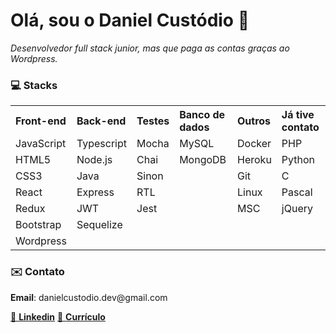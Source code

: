 <!DOCTYPE html>
<html lang="pt">
<head>
  <meta name="viewport" content="width=device-width, initial-scale=1.0">
</head>
<body>
  <h1>Olá, sou o Daniel Custódio 👋</h1>
  <spam><i>Desenvolvedor full stack junior, mas que paga as contas graças ao Wordpress.</i></spam>
  <h3>💻 Stacks</h3>
  <table align="center">
    <tr align="left">
      <th>Front-end</th>
      <th>Back-end</th>
      <th>Testes</th>
      <th>Banco de dados</th>
      <th>Outros</th>
      <th>Já tive contato</th>
    </tr>
    <tr>
      <td>JavaScript</td>
      <td>Typescript</td>
      <td>Mocha</td>
      <td>MySQL</td>
      <td>Docker</td>
      <td>PHP</td>
    </tr>
    <tr>
      <td>HTML5</td>
      <td>Node.js</td>
      <td>Chai</td>
      <td>MongoDB</td>
      <td>Heroku</td>
      <td>Python</td>
    </tr>
    <tr>
      <td>CSS3</td>
      <td>Java</td>
      <td>Sinon</td>
      <td></td>
      <td>Git</td>
      <td>C</td>
    </tr>
    <tr>
      <td>React</td>
      <td>Express</td>
      <td>RTL</td>
      <td></td>
      <td>Linux</td>
      <td>Pascal</td>
    </tr>
    <tr>
      <td>Redux</td>
      <td>JWT</td>
      <td>Jest</td>
      <td></td>
      <td>MSC</td>
      <td>jQuery</td>
    </tr>
    <tr>
      <td>Bootstrap</td>
      <td>Sequelize</td>
      <td></td>
      <td></td>
      <td></td>
      <td></td>
    </tr>
    <tr>
      <td>Wordpress</td>
      <td></td>
      <td></td>
      <td></td>
      <td></td>
      <td></td>
    </tr>
  </table>
</body>
<h3>✉️ Contato</h3>
<p><b>Email</b>: danielcustodio.dev@gmail.com</p>
<a href="https://www.linkedin.com/in/danielsilvacustodio/" target="blank">🤝 <b>Linkedin</b></a>
  <a href="https://docs.google.com/document/d/1q01d8_x85lY0UmouBfzq4B_5MgB1U_9aOpGUZYgpLtU/edit?usp=sharing" target="blank">📄 <b>Currículo</b></a>
</html>
